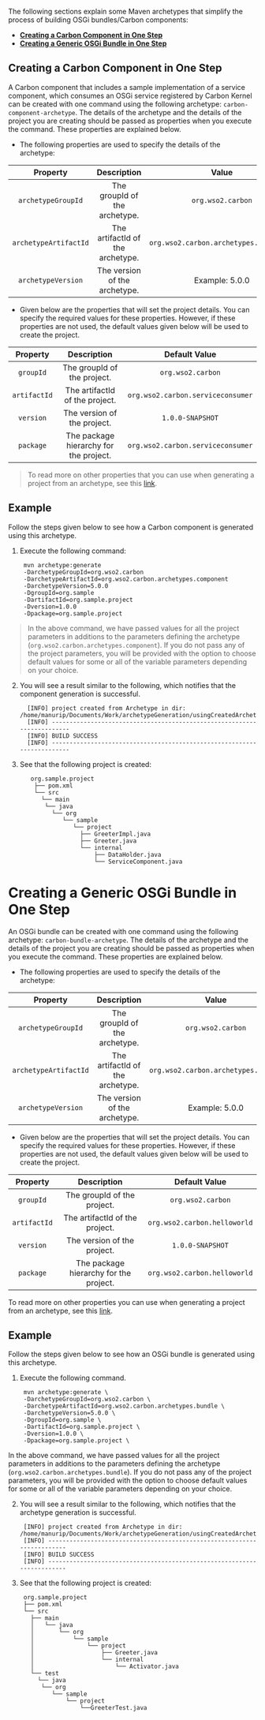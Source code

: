 
The following sections explain some Maven archetypes that simplify the process of building OSGi bundles/Carbon components:

* **[Creating a Carbon Component in One Step](#creating-a-carbon-component-in-one-step)**
* **[Creating a Generic OSGi Bundle in One Step](#creating-a-generic-osgi-bundle-in-one-step)**

## Creating a Carbon Component in One Step

A Carbon component that includes a sample implementation of a service component, which consumes an OSGi service registered by Carbon Kernel can be created with one command using the following archetype: `carbon-component-archetype`. The details of the archetype and the details of the project you are creating should be passed as properties when you execute the command. These properties are explained below.

* The following properties are used to specify the details of the archetype:
 
 | Property                | Description                      | Value                                  | Optional/Mandatory  |
 | :---------------------: |:--------------------------------:| :-------------------------------------:| :------------------:|
 | `archetypeGroupId`      | The groupId of the archetype.    | `org.wso2.carbon`                      | Mandatory           |
 | `archetypeArtifactId`   | The artifactId of the archetype. | `org.wso2.carbon.archetypes.component` | Mandatory           |
 | `archetypeVersion`      | The version of the archetype.    | Example: 5.0.0                         | Optional            |
 
* Given below are the properties that will set the project details. You can specify the required values for these properties. However, if these properties are not used, the default values given below will be used to create the project.
 
 | Property              | Description                               | Default Value                       |
 | :-------------------: |:-----------------------------------------:| :----------------------------------:|
 | `groupId`             | The groupId of the project.               | `org.wso2.carbon`                   |
 | `artifactId`          | The artifactId of the project.            | `org.wso2.carbon.serviceconsumer`   |
 | `version`             | The version of the project.               | `1.0.0-SNAPSHOT`                    |
 | `package`             | The package hierarchy for the project.    | `org.wso2.carbon.serviceconsumer`   |
 
> To read more on other properties that you can use when generating a project from an archetype, see this [link](http://maven.apache.org/archetype/maven-archetype-plugin/generate-mojo.html). 

## Example 

Follow the steps given below to see how a Carbon component is generated using this archetype.

1. Execute the following command:

        mvn archetype:generate 
        -DarchetypeGroupId=org.wso2.carbon 
        -DarchetypeArtifactId=org.wso2.carbon.archetypes.component
        -DarchetypeVersion=5.0.0  
        -DgroupId=org.sample 
        -DartifactId=org.sample.project 
        -Dversion=1.0.0 
        -Dpackage=org.sample.project
       
 > In the above command, we have passed values for all the project parameters in additions to the parameters defining the archetype (`org.wso2.carbon.archetypes.component`). If you do not pass any of the project parameters, you will be provided with the option to choose default values for some or all of the variable parameters depending on your choice.
 
2. You will see a result similar to the following, which notifies that the component generation is successful.

         [INFO] project created from Archetype in dir:     /home/manurip/Documents/Work/archetypeGeneration/usingCreatedArchetype/temp/org.sample.project
         [INFO] ------------------------------------------------------------------------
         [INFO] BUILD SUCCESS
         [INFO] ------------------------------------------------------------------------ 
       
3. See that the following project is created:

          org.sample.project 
           ├── pom.xml 
           └── src 
             └── main
              └── java
                └── org
                   └── sample
                      └── project
                        ├── GreeterImpl.java
                        ├── Greeter.java 
                        └── internal
                            ├── DataHolder.java
                            └── ServiceComponent.java
                            
# Creating a Generic OSGi Bundle in One Step

An OSGi bundle can be created with one command using the following archetype: `carbon-bundle-archetype`. The details of the archetype and the details of the project you are creating should be passed as properties when you execute the command. These properties are explained below.

* The following properties are used to specify the details of the archetype:
 
 | Property                | Description                      | Value                                | Optional/Mandatory  |
 | :---------------------: |:--------------------------------:| :-----------------------------------:| :------------------:|
 | `archetypeGroupId`      | The groupId of the archetype.    | `org.wso2.carbon`                    | Mandatory           |
 | `archetypeArtifactId`   | The artifactId of the archetype. | `org.wso2.carbon.archetypes.bundle`  | Mandatory           |
 | `archetypeVersion`      | The version of the archetype.    | Example: 5.0.0                       | Optional            |
 
* Given below are the properties that will set the project details. You can specify the required values for these properties. However, if these properties are not used, the default values given below will be used to create the project.
 
 | Property              | Description                               | Default Value                     |
 | :-------------------: |:-----------------------------------------:| :--------------------------------:|
 | `groupId`             | The groupId of the project.               | `org.wso2.carbon`                 |
 | `artifactId`          | The artifactId of the project.            | `org.wso2.carbon.helloworld`      |
 | `version`             | The version of the project.               | `1.0.0-SNAPSHOT`                  |
 | `package`             | The package hierarchy for the project.    | `org.wso2.carbon.helloworld`      |
 
To read more on other properties you can use when generating a project from an archetype, see this [link](http://maven.apache.org/archetype/maven-archetype-plugin/generate-mojo.html). 

## Example

Follow the steps given below to see how an OSGi bundle is generated using this archetype.

1. Execute the following command.

        mvn archetype:generate \
        -DarchetypeGroupId=org.wso2.carbon \
        -DarchetypeArtifactId=org.wso2.carbon.archetypes.bundle \
        -DarchetypeVersion=5.0.0 \ 
        -DgroupId=org.sample \ 
        -DartifactId=org.sample.project \
        -Dversion=1.0.0 \
        -Dpackage=org.sample.project \

 In the above command, we have passed values for all the project parameters in additions to the parameters defining the archetype (`org.wso2.carbon.archetypes.bundle`). If you do not pass any of the project parameters, you will be provided with the option to choose default values for some or all of the variable parameters depending on your choice.

2. You will see a result similar to the following, which notifies that the archetype generation is successful. 

        [INFO] project created from Archetype in dir: /home/manurip/Documents/Work/archetypeGeneration/usingCreatedArchetype/temp/org.sample.project
        [INFO] ------------------------------------------------------------------------
        [INFO] BUILD SUCCESS
        [INFO] ------------------------------------------------------------------------

3. See that the following project is created:
 
        org.sample.project
        ├── pom.xml 
        └── src
          ├── main
          │   └── java
          │       └── org
          │           └── sample 
          │               └── project 
          │                   ├── Greeter.java 
          │                   └── internal 
          │                       └── Activator.java 
          └── test
            └── java
             └── org
                └── sample 
                    └── project
                        └──GreeterTest.java
